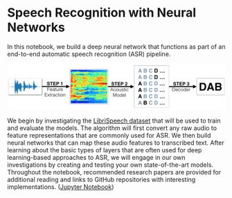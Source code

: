 [//]: # (Image References)

[image1]: ./images/pipeline.png "ASR Pipeline"

# Speech Recognition with Neural Networks


In this notebook, we build a deep neural network that functions as part of an end-to-end automatic speech recognition (ASR) pipeline.

![ASR Pipeline][image1]

We begin by investigating the [LibriSpeech dataset](http://www.openslr.org/12/) that will be used to train and evaluate the models. The algorithm will first convert any raw audio to feature representations that are commonly used for ASR. We then build neural networks that can map these audio features to transcribed text. After learning about the basic types of layers that are often used for deep learning-based approaches to ASR, we will engage in our own investigations by creating and testing your own state-of-the-art models. Throughout the notebook, recommended research papers are provided for additional reading and links to GitHub repositories with interesting implementations.
([Jupyter Notebook](https://nbviewer.jupyter.org/github/vgkortsas/Online_courses/blob/master/Udacity_Natural_Language_Processing_Nanodegree/Speech_Recognition_with_Neural_Networks/Speech_Recognition_with_Neural_Networks.ipynb))


